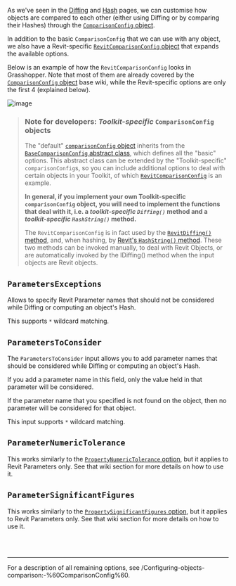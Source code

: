 As we've seen in the [Diffing](/Diffing:-tracking-changes-in-your-BHoM-objects) and [Hash](/Hash:-an-object's-identity) pages, we can customise how objects are compared to each other (either using Diffing or by comparing their Hashes) through the [`ComparisonConfig` object](/Configuring-objects-comparison-(ComparisonConfig)).

In addition to the basic `ComparisonConfig` that we can use with any object, we also have a Revit-specific [`RevitComparisonConfig` object](https://github.com/BHoM/Revit_Toolkit/blob/ffe1406c8abac574ac5bfcbf25609da1e5db049a/Revit_oM/Config/RevitComparisonConfig.cs#L32-L59) that expands the available options.

Below is an example of how the `RevitComparisonConfig` looks in Grasshopper. Note that most of them are already covered by the [`ComparisonConfig` object](/Configuring-objects-comparison-(ComparisonConfig)) base wiki, while the Revit-specific options are only the first 4 (explained below).

![image](https://user-images.githubusercontent.com/6352844/145990764-8e8ae057-e81c-4489-b644-2e2e6e583a52.png)




> ### Note for developers: _Toolkit-specific_ `ComparisonConfig` objects
> The "default" [`comparisonConfig` object](https://github.com/BHoM/BHoM/blob/main/BHoM/ComparisonConfig.cs) inherits from the [`BaseComparisonConfig` abstract class](https://github.com/BHoM/BHoM/blob/main/BHoM/BaseComparisonConfig.cs), which defines all the "basic" options. This abstract class can be extended by the "Toolkit-specific" `comparisonConfig`s, so you can include additional options to deal with certain objects in your Toolkit, of which [`RevitComparisonConfig`](https://github.com/BHoM/Revit_Toolkit/blob/main/Revit_oM/Config/RevitComparisonConfig.cs) is an example.  
> 
> **In general, if you implement your own Toolkit-specific `comparisonConfig` object, you will need to implement the functions that deal with it, i.e. a _toolkit-specific `Diffing()`_ method and a _toolkit-specific `HashString()`_ method.**
> 
> The `RevitComparisonConfig` is in fact used by the [`RevitDiffing()` method](https://github.com/BHoM/Revit_Toolkit/blob/main/Revit_Engine/Compute/RevitDiffing.cs), and, when hashing, by [Revit's `HashString()` method](https://github.com/BHoM/Revit_Toolkit/blob/main/Revit_Engine/Query/HashString.cs). These two methods can be invoked manually, to deal with Revit Objects, or are automatically invoked by the IDiffing() method when the input objects are Revit objects.


## `ParametersExceptions`

Allows to specify Revit Parameter names that should not be considered while Diffing or computing an object's Hash.

This supports `*` wildcard matching.

## `ParametersToConsider`

The `ParametersToConsider` input allows you to add parameter names that should be considered while Diffing or computing an object's Hash.

If you add a parameter name in this field, only the value held in that parameter will be considered.

If the parameter name that you specified is not found on the object, then no parameter will be considered for that object.

This input supports `*` wildcard matching.

## `ParameterNumericTolerance`

This works similarly to the [`PropertyNumericTolerance` option](/Configuring-objects-comparison:-%60ComparisonConfig%60#propertynumerictolerance), but it applies to Revit Parameters only. See that wiki section for more details on how to use it.

## `ParameterSignificantFigures`

This works similarly to the [`PropertySignificantFigures` option](/Configuring-objects-comparison:-%60ComparisonConfig%60#propertysignificantfigures), but it applies to Revit Parameters only. See that wiki section for more details on how to use it.
  
<br/><br/>
______________
  
For a description of all remaining options, see /Configuring-objects-comparison:-%60ComparisonConfig%60.